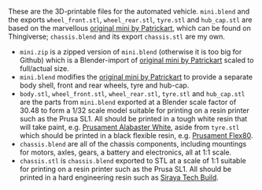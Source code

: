These are the 3D-printable files for the automated vehicle.  `mini.blend` and the exports `wheel_front.stl`, `wheel_rear.stl`, `tyre.stl` and `hub_cap.stl` are based on the marvellous [original mini by Patrickart](https://www.thingiverse.com/thing:5119871), which can be found on Thingiverse; `chassis.blend` and its export `chassis.stl` are my own.

- `mini.zip` is a zipped version of `mini.blend` (otherwise it is too big for Github) which is a Blender-import of [original mini by Patrickart](https://www.thingiverse.com/thing:5119871) scaled to full/actual size.
- `mini.blend` modifies the [original mini by Patrickart](https://www.thingiverse.com/thing:5119871) to provide a separate body shell, front and rear wheels, tyre and hub-cap.
- `body.stl`, `wheel_front.stl`, `wheel_rear.stl`, `tyre.stl` and `hub_cap.stl` are the parts from `mini.blend` exported at a Blender scale factor of 30.48 to form a 1/32 scale model suitable for printing on a resin printer such as the Prusa SL1.  All should be printed in a tough white resin that will take paint, e.g. [Prusament Alabaster White](https://www.prusa3d.com/product/prusament-resin-model-alabaster-white-1kg/), aside from `tyre.stl` which should be printed in a black flexible resin, e.g. [Prusament Flex80](https://prusament.com/resin-material/prusament-resin-flex/).
- `chassis.blend` are all of the chassis components, including mountings for motors, axles, gears, a battery and electronics, all at 1:1 scale.
- `chassis.stl` is `chassis.blend` exported to STL at a scale of 1:1 suitable for printing on a resin printer such as the Prusa SL1.  All should be printed in a hard engineering resin such as [Siraya Tech Build](https://siraya.tech/pages/build-user-guide).